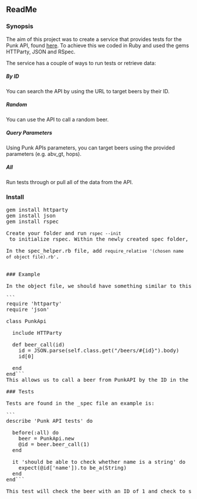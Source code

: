 ## ReadMe

### Synopsis
The aim of this project was to create a service that provides tests for the Punk API, found [here](https://punkapi.com/). To achieve this we coded in Ruby and used the gems HTTParty, JSON and RSpec.

The service has a couple of ways to run tests or retrieve data:
##### By ID
You can search the API by using the URL to target beers by their ID.
##### Random
You can use the API to call a random beer.
##### Query Parameters
Using Punk APIs parameters, you can target beers using the provided parameters (e.g. abv_gt, hops).
##### All
Run tests through or pull all of the data from the API.

### Install
<pre>gem install httparty
gem install json
gem install rspec

Create your folder and run <code>rspec --init</code> to initialize rspec. Within the newly created spec folder, create files object.rb and _spec.rb.

In the spec_helper.rb file, add <code>require_relative '(chosen name of object file).rb'</code>.


### Example

In the object file, we should have something similar to this:

```
require 'httparty'
require 'json'

class PunkApi

  include HTTParty

  def beer_call(id)
    id = JSON.parse(self.class.get("/beers/#{id}").body)
    id[0]

  end
end```
This allows us to call a beer from PunkAPI by the ID in the url

### Tests

Tests are found in the _spec file an example is:

```
describe 'Punk API tests' do

  before(:all) do
    beer = PunkApi.new
    @id = beer.beer_call(1)
  end

  it 'should be able to check whether name is a string' do
    expect(@id['name']).to be_a(String)
  end
end```

This test will check the beer with an ID of 1 and check to see if the value of the key 'name' is a string.
